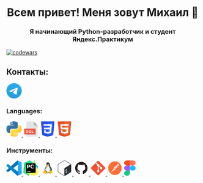 <h1 align="center">Всем привет! Меня зовут Михаил 👋</h1>
<h3 align="center">Я начинающий Python-разработчик и студент Яндекс.Практикум</h3>

[![codewars](https://www.codewars.com/users/Straga33/badges/small)](https://www.codewars.com/users/Straga33)

## Контакты:
<p align="left">
<a href="https://t.me/straga333" target="blank"><img align="center" src="https://github.com/Straga33/straga33/blob/main/icons/Telegram.svg" alt="baskovmichail" height="40" width="40" /></a>
</p>

### Languages:
<p align="left">
<a href="https://www.python.org" target="_blank" rel="noreferrer"> <img src="https://github.com/Straga33/straga33/blob/main/icons/python.svg" alt="python" width="40" height="40"/> </a>
<a href="https://www.iso.org/standard/63555.html" target="_blank" rel="noreferrer"> <img src="https://github.com/Straga33/straga33/blob/main/icons/SQL2.png" alt="python" width="40" height="40"/> </a>
<a href="https://www.w3schools.com/css/" target="_blank" rel="noreferrer"> <img src="https://github.com/Straga33/straga33/blob/main/icons/CSS3.svg" alt="css3" width="40" height="40"/> </a> 
<a href="https://www.w3.org/html/" target="_blank" rel="noreferrer"> <img src="https://github.com/Straga33/straga33/blob/main/icons/HTML5.svg" alt="html5" width="40" height="40"/> </a>
</p>

### Инструменты:
<p align="left">
<a href="https://code.visualstudio.com/" target="_blank" rel="noreferrer"> <img src="https://github.com/Straga33/straga33/blob/main/icons/VS-code.svg" alt="git" width="40" height="40"/> </a>
<a href="https://www.jetbrains.com/pycharm/" target="_blank" rel="noreferrer"> <img src="https://github.com/Straga33/straga33/blob/main/icons/PyCharm.svg" alt="git" width="40" height="40"/> </a>
<a href="https://www.linux.org/" target="_blank" rel="noreferrer"> <img src="https://github.com/Straga33/straga33/blob/main/icons/flat_linux.svg" alt="linux" width="40" height="40"/> </a> 
<a href="http://www.gnu.org/software/bash/" target="_blank" rel="noreferrer"> <img src="https://github.com/Straga33/straga33/blob/main/icons/Bash.svg" alt="git" width="40" height="40"/> </a>
<a href="https://github.com/" target="_blank" rel="noreferrer"> <img src="https://github.com/Straga33/straga33/blob/main/icons/Github.png" alt="git" width="40" height="40"/> </a>
<a href="https://git-scm.com/" target="_blank" rel="noreferrer"> <img src="https://github.com/Straga33/straga33/blob/main/icons/git.svg" alt="git" width="40" height="40"/> </a> 
<a href="https://www.postman.com/" target="_blank" rel="noreferrer"> <img src="https://github.com/Straga33/straga33/blob/main/icons/postman.png" alt="git" width="40" height="40"/> </a>
<a href="https://www.figma.com/" target="_blank" rel="noreferrer"> <img src="https://github.com/Straga33/straga33/blob/main/icons/figma.svg" alt="figma" width="30" height="40"/> </a> 
</p>

